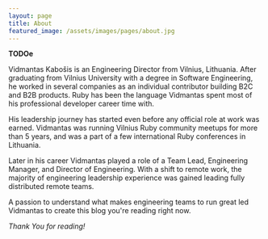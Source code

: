```yaml
---
layout: page
title: About
featured_image: /assets/images/pages/about.jpg
---
```


**TODOe** 

Vidmantas Kabošis is an Engineering Director from Vilnius, Lithuania. After graduating from Vilnius University with a degree in Software Engineering, he worked in several companies as an individual contributor building B2C and B2B products. Ruby has been the language Vidmantas spent most of his professional developer career time with.

His leadership journey has started even before any official role at work was earned. Vidmantas was running Vilnius Ruby community meetups for more than 5 years, and was a part of a few international Ruby conferences in Lithuania. 

Later in his career Vidmantas played a role of a Team Lead, Engineering Manager, and Director of Engineering. With a shift to remote work, the majority of engineering leadership experience was gained leading fully distributed remote teams.

A passion to understand what makes engineering teams to run great led Vidmantas to create this blog you're reading right now.

*Thank You for reading!*